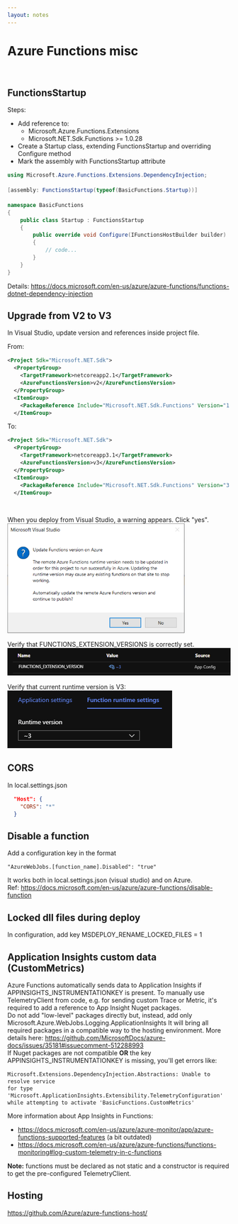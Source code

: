 ```yaml
---
layout: notes
---
```


# Azure Functions misc
<br/>

## FunctionsStartup 
Steps:
 - Add reference to:
   - Microsoft.Azure.Functions.Extensions
   - Microsoft.NET.Sdk.Functions  >= 1.0.28
 - Create a Startup class, extending FunctionsStartup and overriding Configure method
 - Mark the assembly with FunctionsStartup attribute

```csharp
using Microsoft.Azure.Functions.Extensions.DependencyInjection;

[assembly: FunctionsStartup(typeof(BasicFunctions.Startup))]

namespace BasicFunctions
{
    public class Startup : FunctionsStartup
    {
        public override void Configure(IFunctionsHostBuilder builder)
        {
            // code...
        }
    }
}
```

Details: https://docs.microsoft.com/en-us/azure/azure-functions/functions-dotnet-dependency-injection


## Upgrade from V2 to V3

In Visual Studio, update version and references inside project file.

From:
```xml
<Project Sdk="Microsoft.NET.Sdk">
  <PropertyGroup>
    <TargetFramework>netcoreapp2.1</TargetFramework>
    <AzureFunctionsVersion>v2</AzureFunctionsVersion>
  </PropertyGroup>
  <ItemGroup>
    <PackageReference Include="Microsoft.NET.Sdk.Functions" Version="1.0.38" />
  </ItemGroup>
```

To:
```xml
<Project Sdk="Microsoft.NET.Sdk">
  <PropertyGroup>
    <TargetFramework>netcoreapp3.1</TargetFramework>
    <AzureFunctionsVersion>v3</AzureFunctionsVersion>
  </PropertyGroup>
  <ItemGroup>
    <PackageReference Include="Microsoft.NET.Sdk.Functions" Version="3.0.11" />
  </ItemGroup>
```
<br/>

When you deploy from Visual Studio, a warning appears. Click "yes".
![functions_v2_to_v3](imgs/functions_v2_to_v3_001.png)

Verify that FUNCTIONS_EXTENSION_VERSIONS is correctly set.
![functions_v2_to_v3](imgs/functions_v2_to_v3_002.png)

Verify that current runtime version is V3:
![functions_v2_to_v3](imgs/functions_v2_to_v3_003.png)


## CORS
In local.settings.json
```json
  "Host": {
    "CORS": "*"
  }
```



## Disable a function

Add a configuration key in the format
```
"AzureWebJobs.[function_name].Disabled": "true"
```
It works both in local.settings.json (visual studio) and on Azure.  
Ref: https://docs.microsoft.com/en-us/azure/azure-functions/disable-function


## Locked dll files during deploy
In configuration, add key MSDEPLOY_RENAME_LOCKED_FILES = 1


## Application Insights custom data (CustomMetrics)
Azure Functions automatically sends data to Application Insights if APPINSIGHTS_INSTRUMENTATIONKEY is present.
To manually use TelemetryClient from code, e.g. for sending custom Trace or Metric, it's required to add a reference to App Insight Nuget packages.  
Do not add "low-level" packages directly but, instead, add only Microsoft.Azure.WebJobs.Logging.ApplicationInsights It will bring all required packages in a compatible way to the hosting environment. More details here: https://github.com/MicrosoftDocs/azure-docs/issues/35181#issuecomment-512288993  
If Nuget packages are not compatible **OR** the key APPINSIGHTS_INSTRUMENTATIONKEY is missing, you'll get errors like:  
``` 
Microsoft.Extensions.DependencyInjection.Abstractions: Unable to resolve service  
for type 'Microsoft.ApplicationInsights.Extensibility.TelemetryConfiguration'   
while attempting to activate 'BasicFunctions.CustomMetrics'
``` 
More information about App Insights in Functions:
 - https://docs.microsoft.com/en-us/azure/azure-monitor/app/azure-functions-supported-features  (a bit outdated)  
 - https://docs.microsoft.com/en-us/azure/azure-functions/functions-monitoring#log-custom-telemetry-in-c-functions    
 
**Note:** functions must be declared as not static and a constructor is required to get the pre-configured TelemetryClient.


## Hosting
https://github.com/Azure/azure-functions-host/

